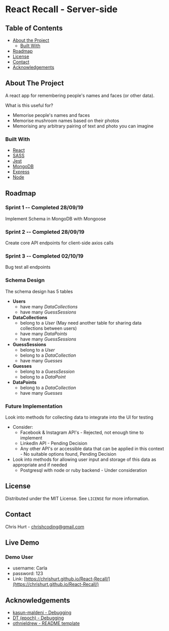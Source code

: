 # React Recall - Server-side

## Table of Contents

* [About the Project](#about-the-project)
  * [Built With](#built-with)
* [Roadmap](#roadmap)
* [License](#license)
* [Contact](#contact)
* [Acknowledgements](#acknowledgements)

## About The Project

A react app for remembering people's names and faces (or other data).

What is this useful for?
- Memorise people's names and faces
- Memorise mushroom names based on their photos
- Memorising any arbitrary pairing of text and photo you can imagine

### Built With
* [React](https://reactjs.org/)
* [SASS](https://sass-lang.com/)
* [Jest](https://jestjs.io/)
* [MongoDB](https://www.mongodb.com/)
* [Express](https://expressjs.com/)
* [Node](https://nodejs.org/en/)

## Roadmap
### Sprint 1 -- Completed 28/09/19
Implement Schema in MongoDB with Mongoose

### Sprint 2 -- Completed 28/09/19
Create core API endpoints for client-side axios calls

### Sprint 3 -- Completed 02/10/19
Bug test all endpoints


### Schema Design
The schema design has 5 tables
- **Users**
  - have many *DataCollections* 
  - have many *GuessSessions*
- **DataCollections**
  - belong to a *User* (May need another table for sharing data collections between users)
  - have many *DataPoints*
  - have many *GuessSessions*
- **GuessSessions**
  - belong to a *User*
  - belong to a *DataCollection*
  - have many *Guesses*
- **Guesses**
  - belong to a *GuessSession*
  - belong to a *DataPoint*
- **DataPoints**
  - belong to a *DataCollection*
  - have many *Guesses*
  

### Future Implementation
Look into methods for collecting data to integrate into the UI for testing
  - Consider:
    - Facebook & Instagram API's - Rejected, not enough time to implement
    - LinkedIn API - Pending Decision
    - Any other API's or accessible data that can be applied in this context - No suitable options found, Pending Decision
  - Look into methods for allowing user input and storage of this data as appropriate and if needed
    - Postgresql with node or ruby backend - Under consideration

## License

Distributed under the MIT License. See `LICENSE` for more information.

<!-- CONTACT -->
## Contact

Chris Hurt - chrishcoding@gmail.com
## Live Demo
### Demo User
 - username: Carla
 - password: 123
 - Link: [https://chrishurt.github.io/React-Recall/](https://chrishurt.github.io/React-Recall/)

<!-- ACKNOWLEDGEMENTS -->
## Acknowledgements
* [kasun-maldeni - Debugging](https://github.com/kasun-maldeni)
* [DT (epoch) - Debugging](https://github.com/epoch)
* [othnieldrew - README template](https://github.com/othneildrew/Best-README-Template)